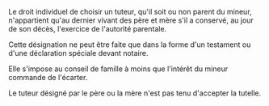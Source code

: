   
 Le droit individuel de choisir un tuteur, qu'il soit ou non parent du mineur, n'appartient qu'au dernier vivant des père et mère s'il a conservé, au jour de son décès, l'exercice de l'autorité parentale.  

  
 Cette désignation ne peut être faite que dans la forme d'un testament ou d'une déclaration spéciale devant notaire.  

  
 Elle s'impose au conseil de famille à moins que l'intérêt du mineur commande de l'écarter.  

  
 Le tuteur désigné par le père ou la mère n'est pas tenu d'accepter la tutelle.  
